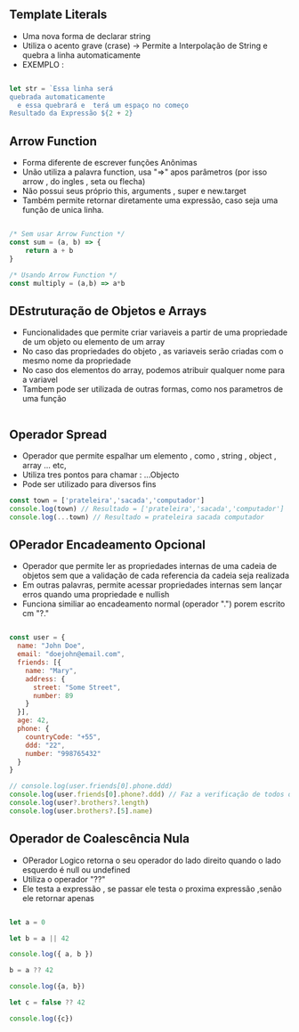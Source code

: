 ## Template Literals

- Uma nova forma de declarar string
- Utiliza o acento grave (crase) -> Permite a Interpolação de String e quebra a linha automaticamente
- EXEMPLO :

``` js

let str = `Essa linha será
quebrada automaticamente 
  e essa quebrará e  terá um espaço no começo
Resultado da Expressão ${2 + 2}

```


## Arrow Function

- Forma diferente de escrever funções Anônimas
- Unão utiliza a palavra function, usa "=>" apos parâmetros (por isso arrow , do ingles , seta ou flecha)
- Não possui seus próprio this, arguments , super e new.target
- Também permite retornar diretamente uma expressão, caso seja uma função de unica linha.

```js

/* Sem usar Arrow Function */
const sum = (a, b) => {
    return a + b
}

/* Usando Arrow Function */
const multiply = (a,b) => a*b

```

## DEstruturação de Objetos e Arrays

-  Funcionalidades que permite criar variaveis a partir de uma propriedade de um objeto ou elemento de um array
-  No caso das propriedades do objeto , as variaveis serão criadas com o mesmo nome da propriedade
-  No caso dos elementos do array, podemos atribuir qualquer nome para a variavel 
-  Tambem pode ser utilizada de outras formas, como nos parametros de uma função

``` js


```

## Operador Spread

- Operador que permite espalhar um elemento , como , string , object , array ... etc,
- Utiliza tres pontos para chamar : ...Objecto
- Pode ser utilizado para diversos fins

``` js
const town = ['prateleira','sacada','computador']
console.log(town) // Resultado = ['prateleira','sacada','computador']
console.log(...town) // Resultado = prateleira sacada computador


```

## OPerador Encadeamento Opcional

- Operador que permite ler as propriedades internas de uma cadeia de objetos sem que a validação de cada referencia da cadeia seja realizada
- Em outras palavras, permite acessar propriedades internas sem lançar erros quando uma propriedade e nullish
- Funciona similiar ao encadeamento normal (operador ".") porem escrito cm "?."

```js

const user = {
  name: "John Doe",
  email: "doejohn@email.com",
  friends: [{
    name: "Mary",
    address: {
      street: "Some Street",
      number: 89
    }
  }],
  age: 42,
  phone: {
    countryCode: "+55",
    ddd: "22",
    number: "998765432"
  }
}

// console.log(user.friends[0].phone.ddd)
console.log(user.friends[0].phone?.ddd) // Faz a verificação de todos os dados antes do ".?" , se possuir erro ele para a execução antes de continuar
console.log(user?.brothers?.length)
console.log(user.brothers?.[5].name)


```


## Operador de Coalescência Nula 

- OPerador Logico retorna o seu operador do lado direito quando o lado esquerdo é null ou undefined
- Utiliza o operador "??"
- Ele testa a expressão , se passar ele testa o proxima expressão ,senão ele retornar apenas

```js

let a = 0

let b = a || 42

console.log({ a, b })

b = a ?? 42

console.log({a, b})

let c = false ?? 42

console.log({c})

```